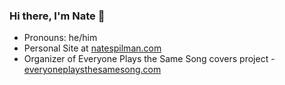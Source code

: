 ### Hi there, I'm Nate 👋
- Pronouns: he/him
- Personal Site at [natespilman.com](https://natespilman.com/)
- Organizer of Everyone Plays the Same Song covers project - [everyoneplaysthesamesong.com](https://everyoneplaysthesamesong.com/)

<!--
**nspilman/nspilman** is a ✨ _special_ ✨ repository because its `README.md` (this file) appears on your GitHub profile.

Here are some ideas to get you started:

- 🔭 I’m currently working on ...
- 🌱 I’m currently learning ...
- 👯 I’m looking to collaborate on ...
- 🤔 I’m looking for help with ...
- 💬 Ask me about ...
- 📫 How to reach me: ...
- ⚡ Fun fact: ...
-->
